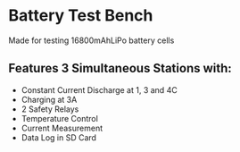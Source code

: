 # Battery Test Bench
Made for testing 16800mAhLiPo battery cells 
## Features 3 Simultaneous Stations with:

 - Constant Current Discharge at 1, 3 and 4C
 - Charging at 3A
 - 2 Safety Relays
 - Temperature Control
 - Current Measurement
 - Data Log in SD Card
  